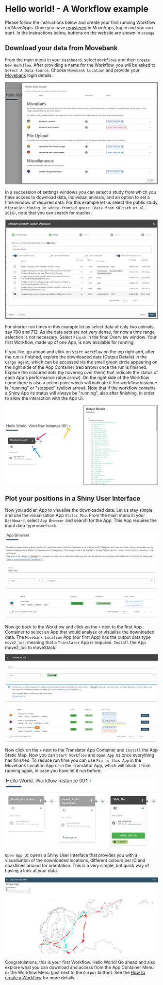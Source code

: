 # Hello world! - A Workflow example

Please follow the instructions below and create your first running Workflow on MoveApps. Once you have [registered](https://www.moveapps.org/register) in MoveApps, log in and you can start.
In the instructions below, buttons on the website are shown in `orange`.

## Download your data from Movebank
From the main menu in your `Dashboard`, select `Workflows` and then `Create New Workflow`. After providing a name for the Workflow, you will be asked to `Select A Data Source`. Choose `Movebank Location` and provide your [Movebank](https://www.movebank.org) login details.

![](files/HelloWorld_selectDataSource.png ':size=60%')

In a succession of settings windows you can select a study from which you have access to download data, individual animals, and an option to set a time window of required data.
For this example let us select the public study `Migration timing in white-fronted geese (data from Kölzsch et al. 2016)`, note that you can search for studies. 

![](files/HelloWorld_selectStudy.png ':size=60%')

For shorter run times in this example let us select data of only two animals, say 700 and 712. As the data sets are not very dense, for now a time range selection is not necessary. Select `Finish` in the final Overview window. Your first Workflow, made up of one App, is now available for running.

If you like, go ahead and click on `Start Workflow` on the top right and, after the run is finished, explore the downloaded data (Output Details) in the `Cargo Agent`, which can be accessed via the small green circle appearing on the right side of the App Container (red arrow) once the run is finished. Explore the coloured dots (by hovering over them) that indicate the status of each App's performance (blue arrow). On the right side of the Workflow name there is also a action point which will indicate if the workflow instance is "running" or "stopped" (yellow arrow). Note that if the workflow contains a Shiny App its status will always be "running", also after finishing, in order to allow the interaction with the App UI.

![](files/HelloWorld_MoveApps_CargoAgent.png ':size=80%')

## Plot your positions in a Shiny User Interface
Now you add an App to visualise the downloaded data. Let us stay simple and use the visualisation App `Static Map`. From the main menu in your `Dashboard`, select `App Browser` and search for the App. This App requires the input data type `moveStack`. 

![](files/HelloWorld_AppBrowser.png ':size=80%')

Now go back to the Workflow and click on the `+` next to the first App Container to select an App that would analyse or visualise the downloaded data. The `Movebank Location` App (our first App) has the output data type `move2_loc`, meaning that a `Translator` App is required. `Install` the App move2_loc to moveStack.

![](files/HelloWorld_TranslatorApp.png ':size=80%')

Now click on the `+` next to the Translator App Container and `Install` the App Static Map. Now you can `Start Workflow` and `Open App UI` once everything has finished. To reduce run time you can use `Pin to this App` in the Movebank Location App or in the Translator App, which will block it from running again, in case you have let it run before.

![](files/HelloWorld_OpenAppUI.png ':size=60%')

`Open App UI` opens a Shiny User Interface that provides you with a visualisation of the downloaded locations, different colours per ID and coastlines around for orientation. This is a very simple, but quick way of having a look at your data.

![](files/HelloWorld_SimpleMap.png ':size=80%')

Congratulations, this is your first Workflow. Hello World! Go ahead and also explore what you can download and access from the App Container Menu or the Workflow Menu (just next to the `Output` button). See the [How to create a Workflow](create_workflow.md) for more details.
